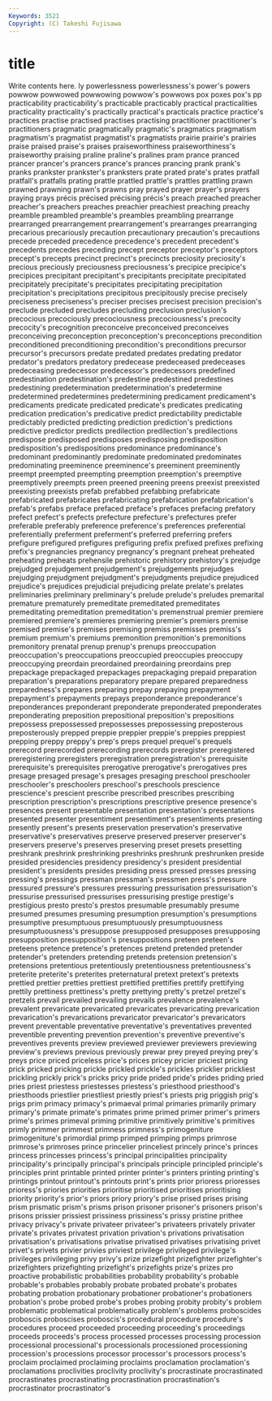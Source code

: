 ```yaml
---
Keywords: 3521 
Copyright: (C) Takeshi Fujisawa
---
```


# title

Write contents here.
ly
powerlessness powerlessness's power's powers powwow powwowed powwowing powwow's powwows pox
poxes pox's pp practicability practicability's practicable practicably practical practicalities practicality
practicality's practically practical's practicals practice practice's practices practise practised practises
practising practitioner practitioner's practitioners pragmatic pragmatically pragmatic's pragmatics pragmatism pragmatism's
pragmatist pragmatist's pragmatists prairie prairie's prairies praise praised praise's praises
praiseworthiness praiseworthiness's praiseworthy praising praline praline's pralines pram prance pranced
prancer prancer's prancers prance's prances prancing prank prank's pranks prankster
prankster's pranksters prate prated prate's prates pratfall pratfall's pratfalls prating
prattle prattled prattle's prattles prattling prawn prawned prawning prawn's prawns
pray prayed prayer prayer's prayers praying prays précis précised précising
précis's preach preached preacher preacher's preachers preaches preachier preachiest preaching
preachy preamble preambled preamble's preambles preambling prearrange prearranged prearrangement prearrangement's
prearranges prearranging precarious precariously precaution precautionary precaution's precautions precede preceded
precedence precedence's precedent precedent's precedents precedes preceding precept preceptor preceptor's
preceptors precept's precepts precinct precinct's precincts preciosity preciosity's precious preciously
preciousness preciousness's precipice precipice's precipices precipitant precipitant's precipitants precipitate precipitated
precipitately precipitate's precipitates precipitating precipitation precipitation's precipitations precipitous precipitously precise
precisely preciseness preciseness's preciser precises precisest precision precision's preclude precluded
precludes precluding preclusion preclusion's precocious precociously precociousness precociousness's precocity precocity's
precognition preconceive preconceived preconceives preconceiving preconception preconception's preconceptions precondition preconditioned
preconditioning precondition's preconditions precursor precursor's precursors predate predated predates predating
predator predator's predators predatory predecease predeceased predeceases predeceasing predecessor predecessor's
predecessors predefined predestination predestination's predestine predestined predestines predestining predetermination predetermination's
predetermine predetermined predetermines predetermining predicament predicament's predicaments predicate predicated predicate's
predicates predicating predication predication's predicative predict predictability predictable predictably predicted
predicting prediction prediction's predictions predictive predictor predicts predilection predilection's predilections
predispose predisposed predisposes predisposing predisposition predisposition's predispositions predominance predominance's predominant
predominantly predominate predominated predominates predominating preeminence preeminence's preeminent preeminently preempt
preempted preempting preemption preemption's preemptive preemptively preempts preen preened preening
preens preexist preexisted preexisting preexists prefab prefabbed prefabbing prefabricate prefabricated
prefabricates prefabricating prefabrication prefabrication's prefab's prefabs preface prefaced preface's prefaces
prefacing prefatory prefect prefect's prefects prefecture prefecture's prefectures prefer preferable
preferably preference preference's preferences preferential preferentially preferment preferment's preferred preferring
prefers prefigure prefigured prefigures prefiguring prefix prefixed prefixes prefixing prefix's
pregnancies pregnancy pregnancy's pregnant preheat preheated preheating preheats prehensile prehistoric
prehistory prehistory's prejudge prejudged prejudgement prejudgement's prejudgements prejudges prejudging prejudgment
prejudgment's prejudgments prejudice prejudiced prejudice's prejudices prejudicial prejudicing prelate prelate's
prelates preliminaries preliminary preliminary's prelude prelude's preludes premarital premature prematurely
premeditate premeditated premeditates premeditating premeditation premeditation's premenstrual premier premiere premiered
premiere's premieres premiering premier's premiers premise premised premise's premises premising
premiss premisses premiss's premium premium's premiums premonition premonition's premonitions premonitory
prenatal prenup prenup's prenups preoccupation preoccupation's preoccupations preoccupied preoccupies preoccupy
preoccupying preordain preordained preordaining preordains prep prepackage prepackaged prepackages prepackaging
prepaid preparation preparation's preparations preparatory prepare prepared preparedness preparedness's prepares
preparing prepay prepaying prepayment prepayment's prepayments prepays preponderance preponderance's preponderances
preponderant preponderate preponderated preponderates preponderating preposition prepositional preposition's prepositions prepossess
prepossessed prepossesses prepossessing preposterous preposterously prepped preppie preppier preppie's preppies
preppiest prepping preppy preppy's prep's preps prequel prequel's prequels prerecord
prerecorded prerecording prerecords preregister preregistered preregistering preregisters preregistration preregistration's prerequisite
prerequisite's prerequisites prerogative prerogative's prerogatives pres presage presaged presage's presages
presaging preschool preschooler preschooler's preschoolers preschool's preschools prescience prescience's prescient
prescribe prescribed prescribes prescribing prescription prescription's prescriptions prescriptive presence presence's
presences present presentable presentation presentation's presentations presented presenter presentiment presentiment's
presentiments presenting presently present's presents preservation preservation's preservative preservative's preservatives
preserve preserved preserver preserver's preservers preserve's preserves preserving preset presets
presetting preshrank preshrink preshrinking preshrinks preshrunk preshrunken preside presided presidencies
presidency presidency's president presidential president's presidents presides presiding press pressed
presses pressing pressing's pressings pressman pressman's pressmen press's pressure pressured
pressure's pressures pressuring pressurisation pressurisation's pressurise pressurised pressurises pressurising prestige
prestige's prestigious presto presto's prestos presumable presumably presume presumed presumes
presuming presumption presumption's presumptions presumptive presumptuous presumptuously presumptuousness presumptuousness's presuppose
presupposed presupposes presupposing presupposition presupposition's presuppositions preteen preteen's preteens pretence
pretence's pretences pretend pretended pretender pretender's pretenders pretending pretends pretension
pretension's pretensions pretentious pretentiously pretentiousness pretentiousness's preterite preterite's preterites preternatural
pretext pretext's pretexts prettied prettier pretties prettiest prettified prettifies prettify
prettifying prettily prettiness prettiness's pretty prettying pretty's pretzel pretzel's pretzels
prevail prevailed prevailing prevails prevalence prevalence's prevalent prevaricate prevaricated prevaricates
prevaricating prevarication prevarication's prevarications prevaricator prevaricator's prevaricators prevent preventable preventative
preventative's preventatives prevented preventible preventing prevention prevention's preventive preventive's preventives
prevents preview previewed previewer previewers previewing preview's previews previous previously
prewar prey preyed preying prey's preys price priced priceless price's
prices pricey pricier priciest pricing prick pricked pricking prickle prickled
prickle's prickles pricklier prickliest prickling prickly prick's pricks pricy pride
prided pride's prides priding pried pries priest priestess priestesses priestess's
priesthood priesthood's priesthoods priestlier priestliest priestly priest's priests prig priggish
prig's prigs prim primacy primacy's primaeval primal primaries primarily primary
primary's primate primate's primates prime primed primer primer's primers prime's
primes primeval priming primitive primitively primitive's primitives primly primmer primmest
primness primness's primogeniture primogeniture's primordial primp primped primping primps primrose
primrose's primroses prince princelier princeliest princely prince's princes princess princesses
princess's principal principalities principality principality's principally principal's principals principle principled
principle's principles print printable printed printer printer's printers printing printing's
printings printout printout's printouts print's prints prior prioress prioresses prioress's
priories priorities prioritise prioritised prioritises prioritising priority priority's prior's priors
priory priory's prise prised prises prising prism prismatic prism's prisms
prison prisoner prisoner's prisoners prison's prisons prissier prissiest prissiness prissiness's
prissy pristine prithee privacy privacy's private privateer privateer's privateers privately
privater private's privates privatest privation privation's privations privatisation privatisation's privatisations
privatise privatised privatises privatising privet privet's privets privier privies priviest
privilege privileged privilege's privileges privileging privy privy's prize prizefight prizefighter
prizefighter's prizefighters prizefighting prizefight's prizefights prize's prizes pro proactive probabilistic
probabilities probability probability's probable probable's probables probably probate probated probate's
probates probating probation probationary probationer probationer's probationers probation's probe probed
probe's probes probing probity probity's problem problematic problematical problematically problem's
problems proboscides proboscis proboscises proboscis's procedural procedure procedure's procedures proceed
proceeded proceeding proceeding's proceedings proceeds proceeds's process processed processes processing
procession processional processional's processionals processioned processioning procession's processions processor processor's
processors process's proclaim proclaimed proclaiming proclaims proclamation proclamation's proclamations proclivities
proclivity proclivity's procrastinate procrastinated procrastinates procrastinating procrastination procrastination's procrastinator procrastinator's
